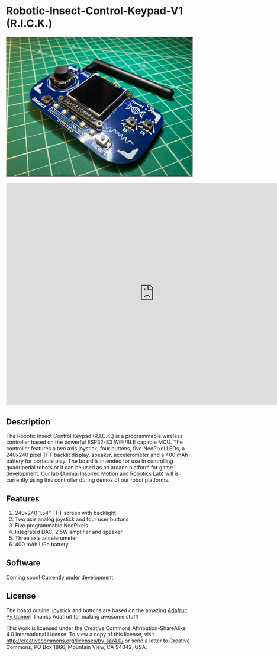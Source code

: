 # Robotic-Insect-Control-Keypad-V1 (R.I.C.K.)

![R.I.C.K Top](Photos/R.I.C.K-V1-Top.png)

<iframe src="https://colorado1067.autodesk360.com/shares/public/SH512d4QTec90decfa6e79dfc3d9b9aa1ef6?mode=embed" width="800" height="600" allowfullscreen="true" webkitallowfullscreen="true" mozallowfullscreen="true"  frameborder="0"></iframe>

## Description

The Robotic Insect Control Keypad (R.I.C.K.) is a programmable wireless controller based on the powerful ESP32-S3 WiFi/BLE capable MCU. The controller features a two axis joystick, four buttons, five NeoPixel LEDs, a 240x240 pixel TFT backlit display, speaker, accelerometer and a 400 mAh battery for portable play. The board is intended for use in controlling quadripedal robots or it can be used as an arcade platform for game development. Our lab (Animal Inspired Motion and Robotics Lab) will is currently using this controller during demos of our robot platforms.

## Features

1. 240x240 1.54" TFT screen with backlight
2. Two axis analog joystick and four user buttons
3. Five programmable NeoPixels
4. Integrated DAC, 2.5W amplifier and speaker
5. Three axis accelerometer
6.  400 mAh LiPo battery


## Software

Coming soon! Currently under development.

## License

The board outline, joystick and buttons are based on the amazing [Adafruit Py Gamer](https://www.adafruit.com/product/4242)! Thanks Adafruit for making awesome stuff!

This work is licensed under the Creative Commons Attribution-ShareAlike 4.0 International License. To view a copy of this license, visit http://creativecommons.org/licenses/by-sa/4.0/ or send a letter to Creative Commons, PO Box 1866, Mountain View, CA 94042, USA.
